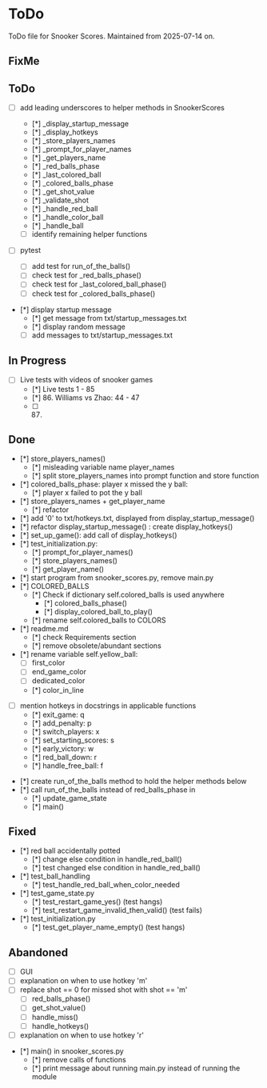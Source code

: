 # ToDo
ToDo file for Snooker Scores. Maintained from 2025-07-14 on.

## FixMe

## ToDo
- [ ] add leading underscores to helper methods in SnookerScores
    - [*] _display_startup_message
    - [*] _display_hotkeys
    - [*] _store_players_names
    - [*] _prompt_for_player_names
    - [*] _get_players_name
    - [*] _red_balls_phase
    - [*] _last_colored_ball
    - [*] _colored_balls_phase
    - [*] _get_shot_value
    - [*] _validate_shot
    - [*] _handle_red_ball
    - [*] _handle_color_ball
    - [*] _handle_ball


    - [ ] identify remaining helper functions

- [ ] pytest
    - [ ] add test for run_of_the_balls()
    - [ ] check test for _red_balls_phase()
    - [ ] check test for _last_colored_ball_phase()
    - [ ] check test for _colored_balls_phase()
- [*] display startup message
    - [*] get message from txt/startup_messages.txt
    - [*] display random message
    - [ ] add messages to txt/startup_messages.txt

## In Progress
- [ ] Live tests with videos of snooker games
    - [*] Live tests 1 - 85
    - [*] 86. Williams vs Zhao: 44 - 47
    - [ ] 87. 

## Done
- [*] store_players_names()
    - [*] misleading variable name player_names
    - [*] split store_players_names into prompt function and store function
- [*] colored_balls_phase: player x missed the y ball:
    - [*] player x failed to pot the y ball
- [*] store_players_names + get_player_name
    - [*] refactor
- [*] add '0' to txt/hotkeys.txt, displayed from display_startup_message()
- [*] refactor display_startup_message() : create display_hotkeys()
- [*] set_up_game(): add call of display_hotkeys()
- [*] test_initialization.py:
    - [*] prompt_for_player_names()
    - [*] store_players_names()
    - [*] get_player_name()
- [*] start program from snooker_scores.py, remove main.py
- [*] COLORED_BALLS
    - [*] Check if dictionary self.colored_balls is used anywhere
        - [*] colored_balls_phase()
        - [*] display_colored_ball_to_play()
    - [*] rename self.colored_balls to COLORS
- [*] readme.md
    - [*] check Requirements section
    - [*] remove obsolete/abundant sections
- [*] rename variable self.yellow_ball:
    - [ ] first_color
    - [ ] end_game_color
    - [ ] dedicated_color
    - [*] color_in_line
- [ ] mention hotkeys in docstrings in applicable functions
    - [*] exit_game: q
    - [*] add_penalty: p
    - [*] switch_players: x
    - [*] set_starting_scores: s
    - [*] early_victory: w
    - [*] red_ball_down: r
    - [*] handle_free_ball: f
- [*] create run_of_the_balls method to hold the helper methods below
- [*] call run_of_the_balls instead of red_balls_phase in
    - [*] update_game_state
    - [*] main()

## Fixed
- [*] red ball accidentally potted
    - [*] change else condition in handle_red_ball()
    - [*] test changed else condition in handle_red_ball()
- [*] test_ball_handling
    - [*] test_handle_red_ball_when_color_needed
- [*] test_game_state.py
    - [*] test_restart_game_yes() (test hangs)
    - [*] test_restart_game_invalid_then_valid() (test fails)
- [*] test_initialization.py
    - [*] test_get_player_name_empty() (test hangs)

## Abandoned
- [ ] GUI
- [ ] explanation on when to use hotkey 'm'
- [ ] replace shot == 0 for missed shot with shot == 'm'
    - [ ] red_balls_phase()
    - [ ] get_shot_value()
    - [ ] handle_miss()
    - [ ] handle_hotkeys()
- [ ] explanation on when to use hotkey 'r'
- [*] main() in snooker_scores.py
    - [*] remove calls of functions
    - [*] print message about running main.py instead of running the module
